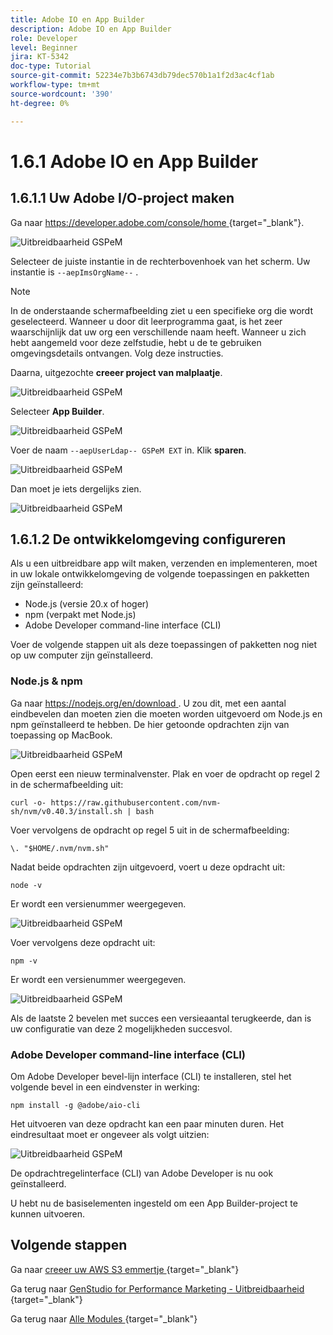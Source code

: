 ```yaml
---
title: Adobe IO en App Builder
description: Adobe IO en App Builder
role: Developer
level: Beginner
jira: KT-5342
doc-type: Tutorial
source-git-commit: 52234e7b3b6743db79dec570b1a1f2d3ac4cf1ab
workflow-type: tm+mt
source-wordcount: '390'
ht-degree: 0%

---
```


# 1.6.1 Adobe IO en App Builder

## 1.6.1.1 Uw Adobe I/O-project maken

Ga naar [ https://developer.adobe.com/console/home ](https://developer.adobe.com/console/home){target="_blank"}.

![ Uitbreidbaarheid GSPeM ](./images/gspemext1.png)

Selecteer de juiste instantie in de rechterbovenhoek van het scherm. Uw instantie is `--aepImsOrgName--` .

>[!NOTE]
>
> In de onderstaande schermafbeelding ziet u een specifieke org die wordt geselecteerd. Wanneer u door dit leerprogramma gaat, is het zeer waarschijnlijk dat uw org een verschillende naam heeft. Wanneer u zich hebt aangemeld voor deze zelfstudie, hebt u de te gebruiken omgevingsdetails ontvangen. Volg deze instructies.

Daarna, uitgezochte **creeer project van malplaatje**.

![ Uitbreidbaarheid GSPeM ](./images/gspemext2.png)

Selecteer **App Builder**.

![ Uitbreidbaarheid GSPeM ](./images/gspemext4.png)

Voer de naam `--aepUserLdap-- GSPeM EXT` in. Klik **sparen**.

![ Uitbreidbaarheid GSPeM ](./images/gspemext5.png)

Dan moet je iets dergelijks zien.

![ Uitbreidbaarheid GSPeM ](./images/gspemext6.png)

## 1.6.1.2 De ontwikkelomgeving configureren

Als u een uitbreidbare app wilt maken, verzenden en implementeren, moet in uw lokale ontwikkelomgeving de volgende toepassingen en pakketten zijn geïnstalleerd:

- Node.js (versie 20.x of hoger)
- npm (verpakt met Node.js)
- Adobe Developer command-line interface (CLI)

Voer de volgende stappen uit als deze toepassingen of pakketten nog niet op uw computer zijn geïnstalleerd.

### Node.js &amp; npm

Ga naar [ https://nodejs.org/en/download ](https://nodejs.org/en/download). U zou dit, met een aantal eindbevelen dan moeten zien die moeten worden uitgevoerd om Node.js en npm geïnstalleerd te hebben. De hier getoonde opdrachten zijn van toepassing op MacBook.

![ Uitbreidbaarheid GSPeM ](./images/gspemext7.png)

Open eerst een nieuw terminalvenster. Plak en voer de opdracht op regel 2 in de schermafbeelding uit:

`curl -o- https://raw.githubusercontent.com/nvm-sh/nvm/v0.40.3/install.sh | bash`

Voer vervolgens de opdracht op regel 5 uit in de schermafbeelding:

`\. "$HOME/.nvm/nvm.sh"`

Nadat beide opdrachten zijn uitgevoerd, voert u deze opdracht uit:

`node -v`

Er wordt een versienummer weergegeven.

![ Uitbreidbaarheid GSPeM ](./images/gspemext8.png)

Voer vervolgens deze opdracht uit:

`npm -v`

Er wordt een versienummer weergegeven.

![ Uitbreidbaarheid GSPeM ](./images/gspemext9.png)

Als de laatste 2 bevelen met succes een versieaantal terugkeerde, dan is uw configuratie van deze 2 mogelijkheden succesvol.

### Adobe Developer command-line interface (CLI)

Om Adobe Developer bevel-lijn interface (CLI) te installeren, stel het volgende bevel in een eindvenster in werking:

`npm install -g @adobe/aio-cli`

Het uitvoeren van deze opdracht kan een paar minuten duren. Het eindresultaat moet er ongeveer als volgt uitzien:

![ Uitbreidbaarheid GSPeM ](./images/gspemext10.png)

De opdrachtregelinterface (CLI) van Adobe Developer is nu ook geïnstalleerd.

U hebt nu de basiselementen ingesteld om een App Builder-project te kunnen uitvoeren.

## Volgende stappen

Ga naar [ creeer uw AWS S3 emmertje ](./ex2.md){target="_blank"}

Ga terug naar [ GenStudio for Performance Marketing - Uitbreidbaarheid ](./genstudioext.md){target="_blank"}

Ga terug naar [ Alle Modules ](./../../../overview.md){target="_blank"}
